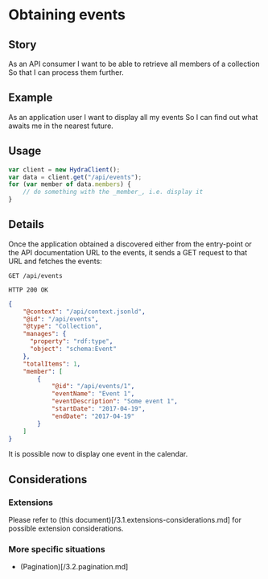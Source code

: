 # Obtaining events

## Story

As an API consumer
I want to be able to retrieve all members of a collection
So that I can process them further.


## Example

As an application user
I want to display all my events
So I can find out what awaits me in the nearest future.


## Usage

```javascript
var client = new HydraClient();
var data = client.get("/api/events");
for (var member of data.members) {
    // do something with the _member_, i.e. display it
}
```


## Details

Once the application obtained a discovered either from the entry-point or the API documentation URL to the
events, it sends a GET request to that URL and fetches the events:

```http
GET /api/events
```

```http
HTTP 200 OK
```

```json
{
    "@context": "/api/context.jsonld",
    "@id": "/api/events",
    "@type": "Collection",
    "manages": {
      "property": "rdf:type",
      "object": "schema:Event"
    },
    "totalItems": 1,
    "member": [
        {
            "@id": "/api/events/1",
            "eventName": "Event 1",
            "eventDescription": "Some event 1",
            "startDate": "2017-04-19",
            "endDate": "2017-04-19"
        }
    ]
}
```

It is possible now to display one event in the calendar.


## Considerations

### Extensions

Please refer to (this document)[/3.1.extensions-considerations.md] for possible extension considerations.

### More specific situations
- (Pagination)[/3.2.pagination.md]